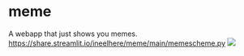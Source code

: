 # meme
A webapp that just shows you memes.
https://share.streamlit.io/ineelhere/meme/main/memescheme.py
![](https://pbs.twimg.com/profile_banners/1248075734603550720/1586524553/1500x500)
